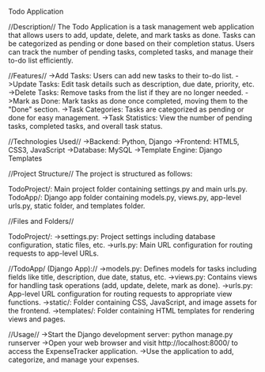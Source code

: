 Todo Application

//Description//
The Todo Application is a task management web application that allows users to add, update, delete, and mark tasks as done. Tasks can be categorized as pending or done based on their completion status. 
Users can track the number of pending tasks, completed tasks, and manage their to-do list efficiently.

//Features//
  ->Add Tasks: Users can add new tasks to their to-do list.
  ->Update Tasks: Edit task details such as description, due date, priority, etc.
  ->Delete Tasks: Remove tasks from the list if they are no longer needed.
  ->Mark as Done: Mark tasks as done once completed, moving them to the "Done" section.
  ->Task Categories: Tasks are categorized as pending or done for easy management.
  ->Task Statistics: View the number of pending tasks, completed tasks, and overall task status.
  
//Technologies Used//
  ->Backend: Python, Django
  ->Frontend: HTML5, CSS3, JavaScript
  ->Database: MySQL
  ->Template Engine: Django Templates
  
//Project Structure//
The project is structured as follows:

TodoProject/: Main project folder containing settings.py and main urls.py.
TodoApp/: Django app folder containing models.py, views.py, app-level urls.py, static folder, and templates folder.

//Files and Folders//

TodoProject/:
  ->settings.py: Project settings including database configuration, static files, etc.
  ->urls.py: Main URL configuration for routing requests to app-level URLs.
  
//TodoApp/ (Django App)://
  ->models.py: Defines models for tasks including fields like title, description, due date, status, etc.
  ->views.py: Contains views for handling task operations (add, update, delete, mark as done).
  ->urls.py: App-level URL configuration for routing requests to appropriate view functions.
  ->static/: Folder containing CSS, JavaScript, and image assets for the frontend.
  ->templates/: Folder containing HTML templates for rendering views and pages.

//Usage//
  ->Start the Django development server: python manage.py runserver
  ->Open your web browser and visit http://localhost:8000/ to access the ExpenseTracker application.
  ->Use the application to add, categorize, and manage your expenses.
